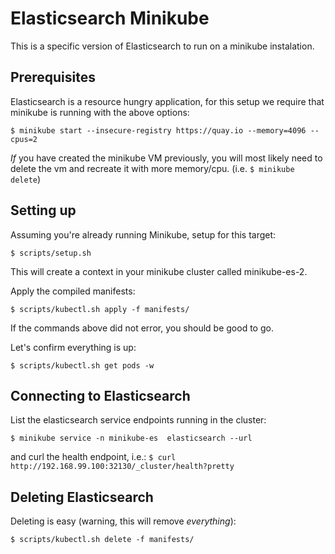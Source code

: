 # Elasticsearch Minikube

This is a specific version of Elasticsearch to run on a minikube instalation.

## Prerequisites

Elasticsearch is a resource hungry application, for this setup we require
that minikube is running with the above options:

```
$ minikube start --insecure-registry https://quay.io --memory=4096 --cpus=2
```

_If_ you have created the minikube VM previously, you will most likely need to 
delete the vm and recreate it with more memory/cpu. (i.e. 
```$ minikube delete```)

## Setting up

Assuming you're already running Minikube, setup for this target:

```
$ scripts/setup.sh
```

This will create a context in your minikube cluster called minikube-es-2.


Apply the compiled manifests:

```
$ scripts/kubectl.sh apply -f manifests/
```

If the commands above did not error, you should be good to go. 

Let's confirm everything is up:

```
$ scripts/kubectl.sh get pods -w
```

## Connecting to Elasticsearch

List the elasticsearch service endpoints running in the cluster:

```
$ minikube service -n minikube-es  elasticsearch --url
```

and curl the health endpoint, i.e.: 
```$ curl http://192.168.99.100:32130/_cluster/health?pretty```


## Deleting Elasticsearch

Deleting is easy (warning, this will remove _everything_):

```
$ scripts/kubectl.sh delete -f manifests/
```
